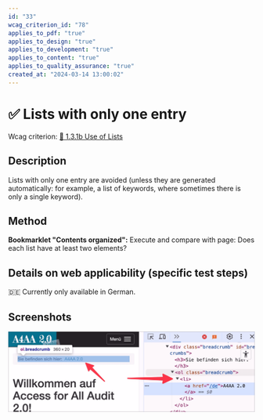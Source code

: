 ```yaml
---
id: "33"
wcag_criterion_id: "78"
applies_to_pdf: "true"
applies_to_design: "true"
applies_to_development: "true"
applies_to_content: "true"
applies_to_quality_assurance: "true"
created_at: "2024-03-14 13:00:02"
---
```


# ✅ Lists with only one entry

Wcag criterion: [📜 1.3.1b Use of Lists](..)

## Description

Lists with only one entry are avoided (unless they are generated automatically: for example, a list of keywords, where sometimes there is only a single keyword).

## Method

**Bookmarklet "Contents organized":** Execute and compare with page: Does each list have at least two elements?

## Details on web applicability (specific test steps)

🇩🇪 Currently only available in German.

## Screenshots

![Breadcrumbs mit nur einem Element in A4AA](images/breadcrumbs-mit-nur-einem-element-in-a4aa.png)